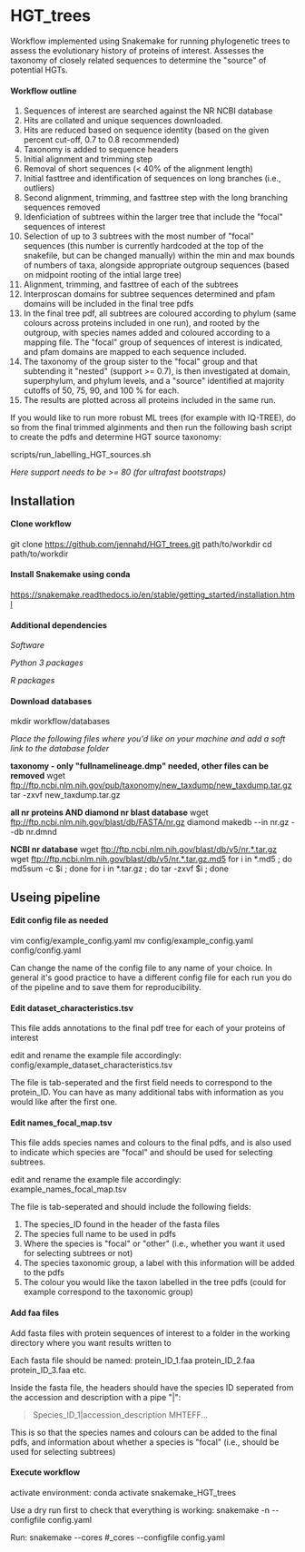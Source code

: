 # HGT_trees
Workflow implemented using Snakemake for running phylogenetic trees to assess the evolutionary history of proteins of interest. Assesses the taxonomy of closely related sequences to determine the "source" of potential HGTs.

#### Workflow outline

1. Sequences of interest are searched against the NR NCBI database
2. Hits are collated and unique sequences downloaded.
3. Hits are reduced based on sequence identity (based on the given percent cut-off, 0.7 to 0.8 recommended)
4. Taxonomy is added to sequence headers
5. Initial alignment and trimming step
6. Removal of short sequences (< 40% of the alignment length)
7. Initial fasttree and identification of sequences on long branches (i.e., outliers)
8. Second alignment, trimming, and fasttree step with the long branching sequences removed
9. Idenficiation of subtrees within the larger tree that include the "focal" sequences of interest
10. Selection of up to 3 subtrees with the most number of "focal" sequences (this number is currently hardcoded at the top of the snakefile, but can be changed manually) within the min and max bounds of numbers of taxa, alongside appropriate outgroup sequences (based on midpoint rooting of the intial large tree)
11. Alignment, trimming, and fasttree of each of the subtrees
12. Interproscan domains for subtree sequences determined and pfam domains will be included in the final tree pdfs
13. In the final tree pdf, all subtrees are coloured according to phylum (same colours across proteins included in one run), and rooted by the outgroup, with species names added and coloured according to a mapping file. The "focal" group of sequences of interest is indicated, and pfam domains are mapped to each sequence included.
14. The taxonomy of the group sister to the "focal" group and that subtending it "nested" (support >= 0.7), is then investigated at domain, superphylum, and phylum levels, and a "source" identified at majority cutoffs of 50, 75, 90, and 100 % for each.
15. The results are plotted across all proteins included in the same run.

If you would like to run more robust ML trees (for example with IQ-TREE), do so from the final trimmed alginments and then run the following bash script to create the pdfs and determine HGT source taxonomy:

scripts/run_labelling_HGT_sources.sh

*Here support needs to be >= 80 (for ultrafast bootstraps)*

## Installation

#### Clone workflow
git clone https://github.com/jennahd/HGT_trees.git path/to/workdir
cd path/to/workdir

#### Install Snakemake using conda
https://snakemake.readthedocs.io/en/stable/getting_started/installation.html

#### Additional dependencies

*Software*

*Python 3 packages*

*R packages*


#### Download databases
mkdir workflow/databases

*Place the following files where you'd like on your machine and add a soft link to the database folder*

**taxonomy - only "fullnamelineage.dmp" needed, other files can be removed**
wget ftp://ftp.ncbi.nlm.nih.gov/pub/taxonomy/new_taxdump/new_taxdump.tar.gz
tar -zxvf new_taxdump.tar.gz

**all nr proteins AND diamond nr blast database**
wget ftp://ftp.ncbi.nlm.nih.gov/blast/db/FASTA/nr.gz
diamond makedb --in nr.gz --db nr.dmnd

**NCBI nr database**
wget ftp://ftp.ncbi.nlm.nih.gov/blast/db/v5/nr.*.tar.gz
wget ftp://ftp.ncbi.nlm.nih.gov/blast/db/v5/nr.*.tar.gz.md5
for i in *.md5 ; do md5sum -c $i ; done
for i in *.tar.gz ; do tar -zxvf $i ; done

## Useing pipeline

#### Edit config file as needed
vim config/example_config.yaml
mv config/example_config.yaml config/config.yaml

Can change the name of the config file to any name of your choice. In general it's good practice to have a different config file for each run you do of the pipeline and to save them for reproducibility.

#### Edit dataset_characteristics.tsv
This file adds annotations to the final pdf tree for each of your proteins of interest

edit and rename the example file accordingly:
config/example_dataset_characteristics.tsv

The file is tab-seperated and the first field needs to correspond to the protein_ID. You can have as many additional tabs with information as you would like after the first one.

#### Edit names_focal_map.tsv
This file adds species names and colours to the final pdfs, and is also used to indicate which species are "focal" and should be used for selecting subtrees.

edit and rename the example file accordingly:
example_names_focal_map.tsv

The file is tab-seperated and should include the following fields:

1. The species_ID found in the header of the fasta files
2. The species full name to be used in pdfs
3. Where the species is "focal" or "other" (i.e., whether you want it used for selecting subtrees or not)
4. The species taxonomic group, a label with this information will be added to the pdfs
5. The colour you would like the taxon labelled in the tree pdfs (could for example correspond to the taxonomic group) 

#### Add faa files
Add fasta files with protein sequences of interest to a folder in the working directory where you want results written to

Each fasta file should be named:
protein_ID_1.faa
protein_ID_2.faa
protein_ID_3.faa etc.

Inside the fasta file, the headers should have the species ID seperated from the accession and description with a pipe "|":

>Species_ID_1|accession_description
MHTEFF...

This is so that the species names and colours can be added to the final pdfs, and information about whether a species is "focal" (i.e., should be used for selecting subtrees)

#### Execute workflow
activate environment:
conda activate snakemake_HGT_trees

Use a dry run first to check that everything is working:
snakemake -n --configfile config.yaml 

Run:
snakemake --cores #_cores --configfile config.yaml

